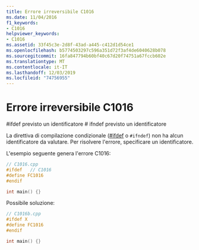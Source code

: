 ```yaml
---
title: Errore irreversibile C1016
ms.date: 11/04/2016
f1_keywords:
- C1016
helpviewer_keywords:
- C1016
ms.assetid: 33f45c3e-2d8f-43ad-a445-c412d1d54ce1
ms.openlocfilehash: b5774503297c596a351d72f3af4de6040628b078
ms.sourcegitcommit: 16fa847794b60bf40c67d20f74751a67fccb602e
ms.translationtype: MT
ms.contentlocale: it-IT
ms.lasthandoff: 12/03/2019
ms.locfileid: "74756955"
---
```

# <a name="fatal-error-c1016"></a>Errore irreversibile C1016

\#ifdef previsto un identificatore # ifndef previsto un identificatore

La direttiva di compilazione condizionale ([#ifdef](../../preprocessor/hash-ifdef-and-hash-ifndef-directives-c-cpp.md) o `#ifndef`) non ha alcun identificatore da valutare. Per risolvere l'errore, specificare un identificatore.

L'esempio seguente genera l'errore C1016:

```cpp
// C1016.cpp
#ifdef   // C1016
#define FC1016
#endif

int main() {}
```

Possibile soluzione:

```cpp
// C1016b.cpp
#ifdef X
#define FC1016
#endif

int main() {}
```
